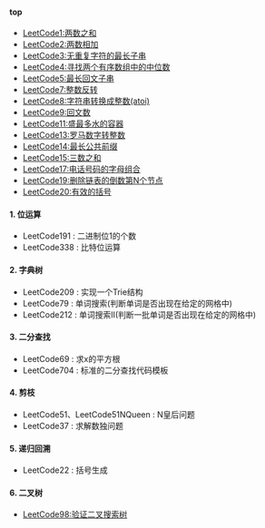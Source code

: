 #### top

- [LeetCode1:两数之和](src/main/java/github/grapeqin/top/LeetCode1.java)
- [LeetCode2:两数相加](src/main/java/github/grapeqin/top/LeetCode2.java)
- [LeetCode3:无重复字符的最长子串](src/main/java/github/grapeqin/top/LeetCode3.java)
- [LeetCode4:寻找两个有序数组中的中位数](src/main/java/github/grapeqin/top/LeetCode4.java)
- [LeetCode5:最长回文子串](src/main/java/github/grapeqin/top/LeetCode5.java)
- [LeetCode7:整数反转](src/main/java/github/grapeqin/top/LeetCode7.java)
- [LeetCode8:字符串转换成整数(atoi)](src/main/java/github/grapeqin/top/LeetCode8.java)
- [LeetCode9:回文数](src/main/java/github/grapeqin/top/LeetCode9.java)
- [LeetCode11:盛最多水的容器](src/main/java/github/grapeqin/top/LeetCode11.java)
- [LeetCode13:罗马数字转整数](src/main/java/github/grapeqin/top/LeetCode13.java)
- [LeetCode14:最长公共前缀](src/main/java/github/grapeqin/top/LeetCode14.java)
- [LeetCode15:三数之和](src/main/java/github/grapeqin/top/LeetCode15.java)
- [LeetCode17:电话号码的字母组合](src/main/java/github/grapeqin/top/LeetCode17.java)
- [LeetCode19:删除链表的倒数第N个节点](src/main/java/github/grapeqin/top/LeetCode19.java)
- [LeetCode20:有效的括号](src/main/java/github/grapeqin/top/LeetCode20.java)


#### 1. 位运算

- LeetCode191 : 二进制位1的个数
- LeetCode338 : 比特位运算

#### 2. 字典树

- LeetCode209 : 实现一个Trie结构
- LeetCode79  : 单词搜索(判断单词是否出现在给定的网格中)
- LeetCode212 : 单词搜索II(判断一批单词是否出现在给定的网格中)

#### 3. 二分查找

- LeetCode69 : 求x的平方根
- LeetCode704 : 标准的二分查找代码模板

#### 4. 剪枝

- LeetCode51、LeetCode51NQueen : N皇后问题
- LeetCode37 : 求解数独问题

#### 5. 递归回溯

- LeetCode22 : 括号生成

#### 6. 二叉树

- [LeetCode98:验证二叉搜索树](src/main/java/github/grapeqin/binarytree/LeetCode98.java)